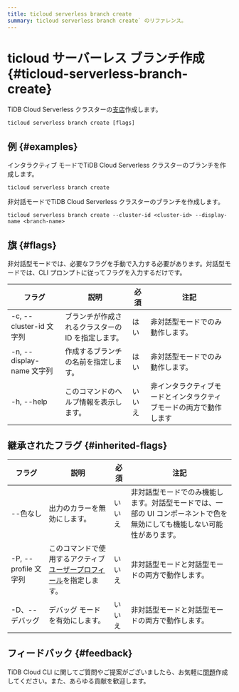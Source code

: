 ```yaml
---
title: ticloud serverless branch create
summary: ticloud serverless branch create` のリファレンス。
---
```


# ticloud サーバーレス ブランチ作成 {#ticloud-serverless-branch-create}

TiDB Cloud Serverless クラスターの[支店](/tidb-cloud/branch-overview.md)作成します。

```shell
ticloud serverless branch create [flags]
```

## 例 {#examples}

インタラクティブ モードでTiDB Cloud Serverless クラスターのブランチを作成します。

```shell
ticloud serverless branch create
```

非対話モードでTiDB Cloud Serverless クラスターのブランチを作成します。

```shell
ticloud serverless branch create --cluster-id <cluster-id> --display-name <branch-name>
```

## 旗 {#flags}

非対話型モードでは、必要なフラグを手動で入力する必要があります。対話型モードでは、CLI プロンプトに従ってフラグを入力するだけです。

| フラグ                    | 説明                          | 必須  | 注記                                |
| ---------------------- | --------------------------- | --- | --------------------------------- |
| -c, --cluster-id 文字列   | ブランチが作成されるクラスターの ID を指定します。 | はい  | 非対話型モードでのみ動作します。                  |
| -n, --display-name 文字列 | 作成するブランチの名前を指定します。          | はい  | 非対話型モードでのみ動作します。                  |
| -h, --help             | このコマンドのヘルプ情報を表示します。         | いいえ | 非インタラクティブモードとインタラクティブモードの両方で動作します |

## 継承されたフラグ {#inherited-flags}

| フラグ               | 説明                                                                             | 必須  | 注記                                                             |
| ----------------- | ------------------------------------------------------------------------------ | --- | -------------------------------------------------------------- |
| --色なし             | 出力のカラーを無効にします。                                                                 | いいえ | 非対話型モードでのみ機能します。対話型モードでは、一部の UI コンポーネントで色を無効にしても機能しない可能性があります。 |
| -P, --profile 文字列 | このコマンドで使用するアクティブ[ユーザープロフィール](/tidb-cloud/cli-reference.md#user-profile)を指定します。 | いいえ | 非対話型モードと対話型モードの両方で動作します。                                       |
| -D、--デバッグ         | デバッグ モードを有効にします。                                                               | いいえ | 非対話型モードと対話型モードの両方で動作します。                                       |

## フィードバック {#feedback}

TiDB Cloud CLI に関してご質問やご提案がございましたら、お気軽に[問題](https://github.com/tidbcloud/tidbcloud-cli/issues/new/choose)作成してください。また、あらゆる貢献を歓迎します。
